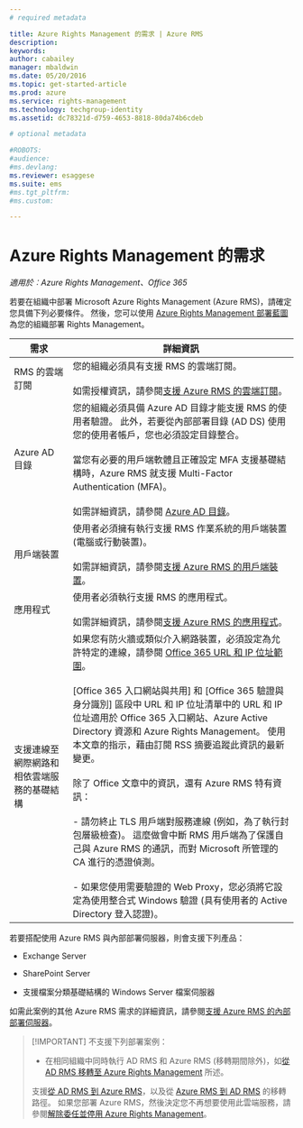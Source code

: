 ```yaml
---
# required metadata

title: Azure Rights Management 的需求 | Azure RMS
description:
keywords:
author: cabailey
manager: mbaldwin
ms.date: 05/20/2016
ms.topic: get-started-article
ms.prod: azure
ms.service: rights-management
ms.technology: techgroup-identity
ms.assetid: dc78321d-d759-4653-8818-80da74b6cdeb

# optional metadata

#ROBOTS:
#audience:
#ms.devlang:
ms.reviewer: esaggese
ms.suite: ems
#ms.tgt_pltfrm:
#ms.custom:

---
```


# Azure Rights Management 的需求

*適用於︰Azure Rights Management、Office 365*


若要在組織中部署 Microsoft Azure Rights Management (Azure RMS)，請確定您具備下列必要條件。 然後，您可以使用 [Azure Rights Management 部署藍圖](../plan-design/deployment-roadmap.md)為您的組織部署 Rights Management。

|需求|詳細資訊|
|---------------|--------------------|
|RMS 的雲端訂閱|您的組織必須具有支援 RMS 的雲端訂閱。<br /><br />如需授權資訊，請參閱[支援 Azure RMS 的雲端訂閱](requirements-subscriptions.md)。|
|Azure AD 目錄|您的組織必須具備 Azure AD 目錄才能支援 RMS 的使用者驗證。 此外，若要從內部部署目錄 (AD DS) 使用您的使用者帳戶，您也必須設定目錄整合。<br /><br />當您有必要的用戶端軟體且正確設定 MFA 支援基礎結構時，Azure RMS 就支援 Multi-Factor Authentication (MFA)。<br /><br />如需詳細資訊，請參閱 [Azure AD 目錄](requirements-azure-ad.md)。|
|用戶端裝置|使用者必須擁有執行支援 RMS 作業系統的用戶端裝置 (電腦或行動裝置)。<br /><br />如需詳細資訊，請參閱[支援 Azure RMS 的用戶端裝置](requirements-client-devices.md)。|
|應用程式|使用者必須執行支援 RMS 的應用程式。<br /><br />如需詳細資訊，請參閱[支援 Azure RMS 的應用程式](requirements-applications.md)。|
|支援連線至網際網路和相依雲端服務的基礎結構|如果您有防火牆或類似介入網路裝置，必須設定為允許特定的連線，請參閱 [Office 365 URL 和 IP 位址範圍](https://support.office.com/en-US/article/Office-365-URLs-and-IP-address-ranges-8548a211-3fe7-47cb-abb1-355ea5aa88a2)。<br /><br />[Office 365 入口網站與共用] 和 [Office 365 驗證與身分識別] 區段中 URL 和 IP 位址清單中的 URL 和 IP 位址適用於 Office 365 入口網站、Azure Active Directory 資源和 Azure Rights Management。 使用本文章的指示，藉由訂閱 RSS 摘要追蹤此資訊的最新變更。<br /><br />除了 Office 文章中的資訊，還有 Azure RMS 特有資訊：<br /><br />- 請勿終止 TLS 用戶端對服務連線 (例如，為了執行封包層級檢查)。 這麼做會中斷 RMS 用戶端為了保護自己與 Azure RMS 的通訊，而對 Microsoft 所管理的 CA 進行的憑證偵測。<br /><br />- 如果您使用需要驗證的 Web Proxy，您必須將它設定為使用整合式 Windows 驗證 (具有使用者的 Active Directory 登入認證)。|

若要搭配使用 Azure RMS 與內部部署伺服器，則會支援下列產品：

-   Exchange Server

-   SharePoint Server

-   支援檔案分類基礎結構的 Windows Server 檔案伺服器

如需此案例的其他 Azure RMS 需求的詳細資訊，請參閱[支援 Azure RMS 的內部部署伺服器](requirements-servers.md)。

> [!IMPORTANT] 不支援下列部署案例：
> 
> -   在相同組織中同時執行 AD RMS 和 Azure RMS (移轉期間除外)，如[從 AD RMS 移轉至 Azure Rights Management](../plan-design/migrate-from-ad-rms-to-azure-rms.md) 所述。
> 
> 支援[從 AD RMS 到 Azure RMS](http://technet.microsoft.com/library/Dn858447.aspx)，以及從 [Azure RMS 到 AD RMS](http://msdn.microsoft.com/library/azure/dn629429.aspx) 的移轉路徑。 如果您部署 Azure RMS，然後決定您不再想要使用此雲端服務，請參閱[解除委任並停用 Azure Rights Management](../deploy-use/decommission-deactivate.md)。





<!--HONumber=May16_HO3-->


